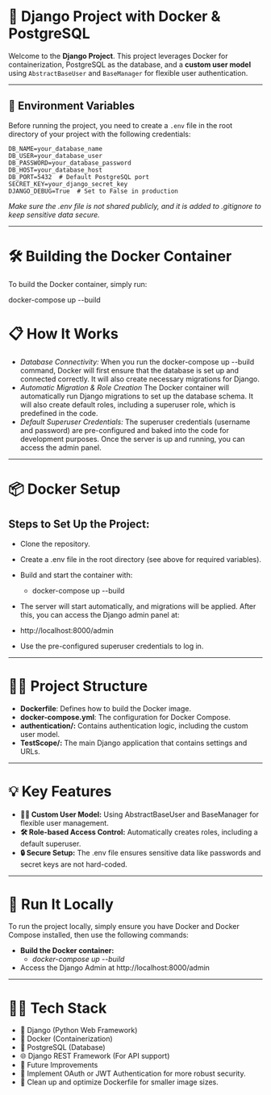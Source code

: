 # 🚀 **Django Project with Docker & PostgreSQL**

Welcome to the **Django Project**. This project leverages Docker for containerization, PostgreSQL as the database, and a **custom user model** using `AbstractBaseUser` and `BaseManager` for flexible user authentication.

---

## 📝 **Environment Variables**

Before running the project, you need to create a `.env` file in the root directory of your project with the following credentials:
```
DB_NAME=your_database_name
DB_USER=your_database_user
DB_PASSWORD=your_database_password
DB_HOST=your_database_host
DB_PORT=5432  # Default PostgreSQL port
SECRET_KEY=your_django_secret_key
DJANGO_DEBUG=True  # Set to False in production
```
*Make sure the .env file is not shared publicly, and it is added to .gitignore to keep sensitive data secure.*

---

# 🛠️ **Building the Docker Container**
To build the Docker container, simply run:

docker-compose up --build

# 📋 **How It Works**

- *Database Connectivity:*
When you run the docker-compose up --build command, Docker will first ensure that the database is set up and connected correctly. It will also create necessary migrations for Django.
- *Automatic Migration & Role Creation*
The Docker container will automatically run Django migrations to set up the database schema. It will also create default roles, including a superuser role, which is predefined in the code.
- *Default Superuser Credentials:*
The superuser credentials (username and password) are pre-configured and baked into the code for development purposes. Once the server is up and running, you can access the admin panel.

---

# **📦 Docker Setup**

## Steps to Set Up the Project:
- Clone the repository.

- Create a .env file in the root directory (see above for required variables).

- Build and start the container with:
    - docker-compose up --build

- The server will start automatically, and migrations will be applied. After this, you can access the Django admin panel at:
 - http://localhost:8000/admin
 - Use the pre-configured superuser credentials to log in.

---

# **🧑‍💻 Project Structure**

- **Dockerfile**: Defines how to build the Docker image.
- **docker-compose.yml**: The configuration for Docker Compose.
- **authentication/:** Contains authentication logic, including the custom user model.
- **TestScope/:** The main Django application that contains settings and URLs.

---

# **💡 Key Features**
- **🦸‍♂️ Custom User Model:** Using AbstractBaseUser and BaseManager for flexible user management.
- **🛠️ Role-based Access Control:** Automatically creates roles, including a default superuser.
- **🔒 Secure Setup:** The .env file ensures sensitive data like passwords and secret keys are not hard-coded.

---

# **🚀 Run It Locally**
To run the project locally, simply ensure you have Docker and Docker Compose installed, then use the following commands:

- **Build the Docker container:**
    - *docker-compose up --build*
- Access the Django Admin at http://localhost:8000/admin

---

# **🧑‍💻 Tech Stack**
- 🐍 Django (Python Web Framework)
- 🐳 Docker (Containerization)
- 🐘 PostgreSQL (Database)
- 🌐 Django REST Framework (For API support)
- 📅 Future Improvements
- 🔐 Implement OAuth or JWT Authentication for more robust security.
- 🧹 Clean up and optimize Dockerfile for smaller image sizes.